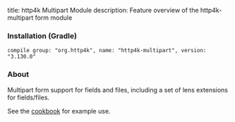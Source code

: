 title: http4k Multipart Module
description: Feature overview of the http4k-multipart form module

### Installation (Gradle)
```compile group: "org.http4k", name: "http4k-multipart", version: "3.130.0"```

### About

Multipart form support for fields and files, including a set of lens extensions for fields/files.

See the [cookbook](/cookbook/multipart_forms/) for example use.
